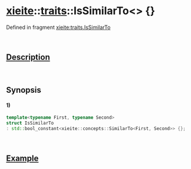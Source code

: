 # [xieite](../../xieite.md)\:\:[traits](../../traits.md)\:\:IsSimilarTo\<\> \{\}
Defined in fragment [xieite:traits.IsSimilarTo](../../../src/traits/is_similar_to.cpp)

&nbsp;

## [Description](../concepts/similar_to.md#Description)

&nbsp;

## Synopsis
#### 1)
```cpp
template<typename First, typename Second>
struct IsSimilarTo
: std::bool_constant<xieite::concepts::SimilarTo<First, Second>> {};
```

&nbsp;

## [Example](../concepts/similar_to.md#Example)
